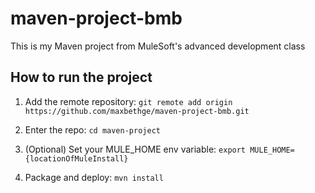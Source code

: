 # maven-project-bmb

This is my Maven project from MuleSoft's advanced development class

## How to run the project

1. Add the remote repository: `git remote add origin https://github.com/maxbethge/maven-project-bmb.git`

1. Enter the repo: `cd maven-project`

1. (Optional) Set your MULE_HOME env variable: `export MULE_HOME={locationOfMuleInstall}`

1. Package and deploy: `mvn install`